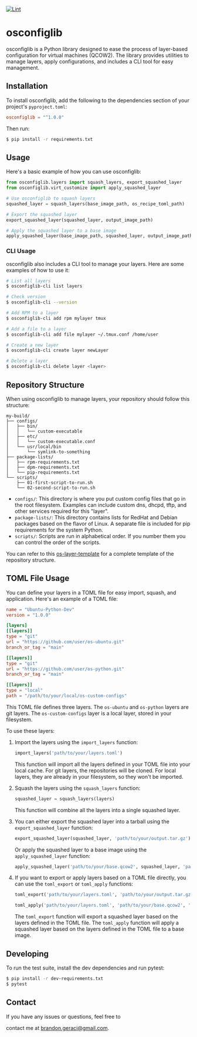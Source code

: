 [![Lint](https://github.com/brandonrc/osconfiglib/actions/workflows/lint.yml/badge.svg)](https://github.com/brandonrc/osconfiglib/actions/workflows/lint.yml)

# osconfiglib

osconfiglib is a Python library designed to ease the process of layer-based configuration for virtual machines (QCOW2). The library provides utilities to manage layers, apply configurations, and includes a CLI tool for easy management.

## Installation

To install osconfiglib, add the following to the dependencies section of your project's `pyproject.toml`:

```toml
osconfiglib = "^1.0.0"
```

Then run:

```bash
$ pip install -r requirements.txt
```

## Usage

Here's a basic example of how you can use osconfiglib:

```python
from osconfiglib.layers import squash_layers, export_squashed_layer
from osconfiglib.virt_customize import apply_squashed_layer

# Use osconfiglib to squash layers
squashed_layer = squash_layers(base_image_path, os_recipe_toml_path)

# Export the squashed layer
export_squashed_layer(squashed_layer, output_image_path)

# Apply the squashed layer to a base image
apply_squashed_layer(base_image_path, squashed_layer, output_image_path, python_version="python3")
```

### CLI Usage

osconfiglib also includes a CLI tool to manage your layers. Here are some examples of how to use it:

```bash
# List all layers
$ osconfiglib-cli list layers

# Check version
$ osconfiglib-cli --version

# Add RPM to a layer
$ osconfiglib-cli add rpm mylayer tmux

# Add a file to a layer
$ osconfiglib-cli add file mylayer ~/.tmux.conf /home/user

# Create a new layer
$ osconfiglib-cli create layer newLayer

# Delete a layer
$ osconfiglib-cli delete layer <layer>
```

## Repository Structure

When using osconfiglib to manage layers, your repository should follow this structure:

```
my-build/
├── configs/
│   ├── bin/
│   │   └── custom-executable
│   ├── etc/
│   │   └── custom-executable.conf
│   └── usr/local/bin
│       └── symlink-to-something
├── package-lists/
│   ├── rpm-requirements.txt
│   ├── dpm-requirements.txt
│   └── pip-requirements.txt
└── scripts/
    ├── 01-first-script-to-run.sh
    └── 02-second-script-to-run.sh
```

- `configs/`: This directory is where you put custom config files that go in the root filesystem. Examples can include custom dns, dhcpd, tftp, and other services required for this "layer".
- `package-lists/`: This directory contains lists for RedHat and Debian packages based on the flavor of Linux. A separate file is included for pip requirements for the system Python.
- `scripts/`: Scripts are run in alphabetical order. If you number them you can control the order of the scripts.

You can refer to this [os-layer-template](https://github.com/brandonrc/os-layer-template) for a complete template of the repository structure.



## TOML File Usage

You can define your layers in a TOML file for easy import, squash, and application. Here's an example of a TOML file:

```toml
name = "Ubuntu-Python-Dev"
version = "1.0.0"

[layers]
[[layers]]
type = "git"
url = "https://github.com/user/os-ubuntu.git"
branch_or_tag = "main"

[[layers]]
type = "git"
url = "https://github.com/user/os-python.git"
branch_or_tag = "main"

[[layers]]
type = "local"
path = "/path/to/your/local/os-custom-configs"
```

This TOML file defines three layers. The `os-ubuntu` and `os-python` layers are git layers. The `os-custom-configs` layer is a local layer, stored in your filesystem.

To use these layers:

1. Import the layers using the `import_layers` function:

   ```python
   import_layers('path/to/your/layers.toml')
   ```

   This function will import all the layers defined in your TOML file into your local cache. For git layers, the repositories will be cloned. For local layers, they are already in your filesystem, so they won't be imported.

2. Squash the layers using the `squash_layers` function:

   ```python
   squashed_layer = squash_layers(layers)
   ```

   This function will combine all the layers into a single squashed layer.

3. You can either export the squashed layer into a tarball using the `export_squashed_layer` function:

   ```python
   export_squashed_layer(squashed_layer, 'path/to/your/output.tar.gz')
   ```

   Or apply the squashed layer to a base image using the `apply_squashed_layer` function:

   ```python
   apply_squashed_layer('path/to/your/base.qcow2', squashed_layer, 'path/to/your/output.qcow2')
   ```

4. If you want to export or apply layers based on a TOML file directly, you can use the `toml_export` or `toml_apply` functions:

   ```python
   toml_export('path/to/your/layers.toml', 'path/to/your/output.tar.gz')
   ```

   ```python
   toml_apply('path/to/your/layers.toml', 'path/to/your/base.qcow2', 'path/to/your/output.qcow2')
   ```

   The `toml_export` function will export a squashed layer based on the layers defined in the TOML file. The `toml_apply` function will apply a squashed layer based on the layers defined in the TOML file to a base image.



## Developing

To run the test suite, install the dev dependencies and run pytest:

```bash
$ pip install -r dev-requirements.txt
$ pytest
```

## Contact

If you have any issues or questions, feel free to

 contact me at brandon.geraci@gmail.com.
